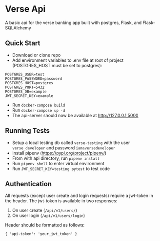 # Verse Api
A basic api for the verse banking app built with postgres, Flask, and Flask-SQLAlchemy

## Quick Start
- Download or clone repo
- Add environment variables to .env file at root of project (POSTGRES_HOST must be set to postgres):
```
POSTGRES_USER=test
POSTGRES_PASSWORD=password
POSTGRES_HOST=postgres
POSTGRES_PORT=5432
POSTGRES_DB=example
JWT_SECRET_KEY=example
```
- Run `docker-compose build` 
- Run `docker-compose up -d`
- The api-server should now be available at http://127.0.0.1:5000

## Running Tests
- Setup a local testing db called `verse-testing` with the user `verse_developer` and password `iamaversedeveloper`
- Install pipenv (https://pypi.org/project/pipenv/)
- From with api directory, run `pipenv install`
- Run `pipenv shell` to enter virtual environment
- Run `JWT_SECRET_KEY=testing pytest` to test code

## Authentication
All requests (except user create and login requests) require a jwt-token in the header. The jwt-token is available in two responses:

1. On user create (`/api/v1/users/`)
2. On user login (`/api/v1/users/login`)

Header should be formatted as follows:
```
{ 'api-token': 'your_jwt_token' }
```
